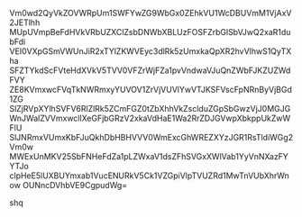 Vm0wd2QyVkZOVWRpUm1SWFYwZG9WbGx0ZEhkVU1WcDBUVmM1VjAxV2JETlhh
MUpUVmpBeFdHVkVRbUZXClZsbDNWbXBLUzFOSFZrbGlSbVJwQ2xaR1dubFdi
VEI0VXpGSmVWUnJiR2xTYlZKWVEyc3dlRk5zUmxkaQpXR2hvVlhwS1QyTXha
SFZTYkdScFVteHdXVkV5TVV0VFZrWjFZa1pvVndwaVJuQnZWbFJKZUZWdFVY
ZE8KVmxwcFVqTkNWRmxyYUVOV1ZrVjVUVlYwVTJKSFVscFpNRnByVjBGd1ZG
SlZjRVpXYlhSVFV6RlZlRk5ZCmFGZ0tZbXhhVkZsclduZGpSbGwzVjJ0MGJG
WnJWalZVVmxwcllXeGFjbGRzV2xkaVdHaE1Wa2RrZDJGVwpXbkppUkZwWFlU
SlJNRmxVUmxKbFJuQkhDbHBHVVV0WmExcGhWREZXYzJGR1RsTldiWGg2Vm0w
MWExUnMKV25SbFNHeFdZa1pLZWxaV1dsZFhSVGxXWlVab1YyVnNXazFYYTJo
clpHeE5lUXBUYmxab1VucENURkV5Ck1VZGpiVlpTVUZRd1MwTnVUbXhrWnow
OUNncDVhbVE9CgpudWg=

shq